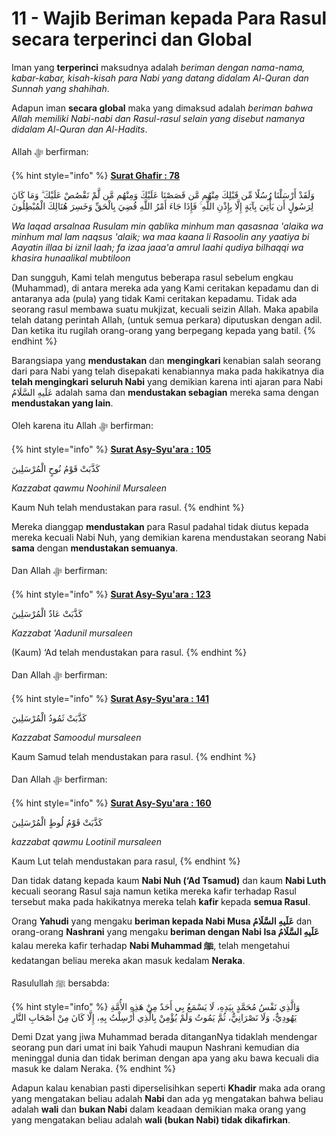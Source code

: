 # 11 - Wajib Beriman kepada Para Rasul secara terperinci dan Global

Iman yang **terperinci** maksudnya adalah _beriman dengan nama-nama, kabar-kabar, kisah-kisah para Nabi yang datang didalam Al-Quran dan Sunnah yang shahihah_.

Adapun iman **secara global** maka yang dimaksud adalah _beriman bahwa Allah memiliki Nabi-nabi dan Rasul-rasul selain yang disebut namanya didalam Al-Quran dan Al-Hadits_.

Allah ﷻ berfirman:

{% hint style="info" %}
****[**Surat Ghafir : 78**](https://appngaji.com/gafir/ayat-78/)****

وَلَقَدْ أَرْسَلْنَا رُسُلًا مِّن قَبْلِكَ مِنْهُم مَّن قَصَصْنَا عَلَيْكَ وَمِنْهُم مَّن لَّمْ نَقْصُصْ عَلَيْكَ ۗ وَمَا كَانَ لِرَسُولٍ أَن يَأْتِيَ بِآيَةٍ إِلَّا بِإِذْنِ اللَّهِ ۚ فَإِذَا جَاءَ أَمْرُ اللَّهِ قُضِيَ بِالْحَقِّ وَخَسِرَ هُنَالِكَ الْمُبْطِلُونَ

_Wa laqad arsalnaa Rusulam min qablika minhum man qasasnaa 'alaika wa minhum mal lam naqsus 'alaik; wa maa kaana li Rasoolin any yaatiya bi Aayatin illaa bi iznil laah; fa izaa jaaa'a amrul laahi qudiya bilhaqqi wa khasira hunaalikal mubtiloon_&#x20;

Dan sungguh, Kami telah mengutus beberapa rasul sebelum engkau (Muhammad), di antara mereka ada yang Kami ceritakan kepadamu dan di antaranya ada (pula) yang tidak Kami ceritakan kepadamu. Tidak ada seorang rasul membawa suatu mukjizat, kecuali seizin Allah. Maka apabila telah datang perintah Allah, (untuk semua perkara) diputuskan dengan adil. Dan ketika itu rugilah orang-orang yang berpegang kepada yang batil.
{% endhint %}

Barangsiapa yang **mendustakan** dan **mengingkari** kenabian salah seorang dari para Nabi yang telah disepakati kenabiannya maka pada hakikatnya dia **telah mengingkari seluruh Nabi** yang demikian karena inti ajaran para Nabi  عَلَيهِ السَّلَامُ adalah sama dan **mendustakan sebagian** mereka sama dengan **mendustakan yang lain**.&#x20;

Oleh karena itu Allah ﷻ berfirman:

{% hint style="info" %}
****[**Surat Asy-Syu'ara : 105**](https://appngaji.com/asy-syuara/ayat-105/)****

كَذَّبَتْ قَوْمُ نُوحٍ الْمُرْسَلِينَ

_Kazzabat qawmu Noohinil Mursaleen_

Kaum Nuh telah mendustakan para rasul.
{% endhint %}

Mereka dianggap **mendustakan** para Rasul padahal tidak diutus kepada mereka kecuali Nabi Nuh, yang demikian karena mendustakan seorang Nabi **sama** dengan **mendustakan semuanya**.

Dan Allah ﷻ berfirman:

{% hint style="info" %}
****[**Surat Asy-Syu'ara : 123**](https://appngaji.com/asy-syuara/ayat-123/)****

كَذَّبَتْ عَادٌ الْمُرْسَلِينَ

_Kazzabat 'Aadunil mursaleen_&#x20;

(Kaum) ‘Ad telah mendustakan para rasul.
{% endhint %}

Dan Allah ﷻ berfirman:

{% hint style="info" %}
****[**Surat Asy-Syu'ara : 141**](https://appngaji.com/asy-syuara/ayat-141/)****

كَذَّبَتْ ثَمُودُ الْمُرْسَلِينَ

_Kazzabat Samoodul mursaleen_

Kaum Samud telah mendustakan para rasul.
{% endhint %}

Dan Allah ﷻ berfirman:

{% hint style="info" %}
****[**Surat Asy-Syu'ara : 160**](https://appngaji.com/asy-syuara/ayat-160/)****

كَذَّبَتْ قَوْمُ لُوطٍ الْمُرْسَلِينَ

_kazzabat qawmu Lootinil mursaleen_

Kaum Lut telah mendustakan para rasul,
{% endhint %}

Dan tidak datang kepada kaum **Nabi Nuh (‘Ad Tsamud)** dan kaum **Nabi Luth** kecuali seorang Rasul saja namun ketika mereka kafir terhadap Rasul tersebut maka pada hakikatnya mereka telah **kafir** kepada **semua Rasul**.

Orang **Yahudi** yang mengaku **beriman kepada Nabi Musa عَلَيهِ السَّلَامُ** dan orang-orang **Nashrani** yang mengaku **beriman dengan Nabi Isa عَلَيهِ السَّلَامُ** kalau mereka kafir terhadap **Nabi Muhammad ﷺ**, telah mengetahui kedatangan beliau mereka akan masuk kedalam **Neraka**.

Rasulullah ﷺ bersabda:

{% hint style="info" %}
وَالَّذِي نَفْسُ مُحَمَّدٍ بِيَدِهِ، لَا يَسْمَعُ بِي أَحَدٌ مِنْ هَذِهِ الأُمَّةِ يَهُودِيٌّ، وَلَا نَصْرَانِيٌّ، ثُمَّ يَمُوتُ وَلَمْ يُؤْمِنْ بِالَّذِي أُرْسِلْتُ بِهِ، إِلَّا كَانَ مِنْ أَصْحَابِ النَّارِ

Demi Dzat yang jiwa Muhammad berada ditanganNya tidaklah mendengar seorang pun dari umat ini baik Yahudi maupun Nashrani kemudian dia meninggal dunia dan tidak beriman dengan apa yang aku bawa kecuali dia masuk ke dalam Neraka.
{% endhint %}

Adapun kalau kenabian pasti diperselisihkan seperti **Khadir** maka ada orang yang mengatakan beliau adalah **Nabi** dan ada yg mengatakan bahwa beliau adalah **wali** dan **bukan Nabi** dalam keadaan demikian maka orang yang yang mengatakan beliau adalah **wali (bukan Nabi) tidak dikafirkan**.

